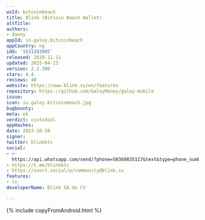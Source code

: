 ```yaml
---
wsId: bitcoinbeach
title: Blink (Bitcoin Beach Wallet)
altTitle: 
authors:
- danny
appId: io.galoy.bitcoinbeach
appCountry: ng
idd: '1531383905'
released: 2020-11-11
updated: 2025-04-23
version: 2.2.306
stars: 4.4
reviews: 40
website: https://www.blink.sv/en/features
repository: https://github.com/GaloyMoney/galoy-mobile
issue: 
icon: io.galoy.bitcoinbeach.jpg
bugbounty: 
meta: ok
verdict: custodial
appHashes: 
date: 2023-10-20
signer: 
twitter: blinkbtc
social:
- >-
  https://api.whatsapp.com/send/?phone=50369835117&text&type=phone_number&app_absent=0
- https://t.me/blinkbtc
- https://snort.social/p/community@blink.sv
features:
- ln
developerName: Blink SA de CV

---
```


{% include copyFromAndroid.html %}
